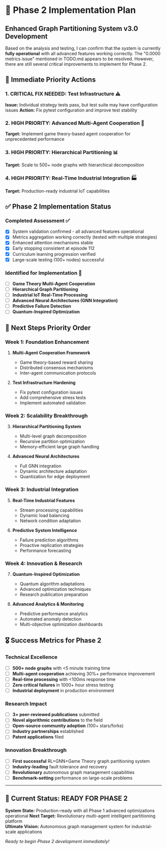 # 🎯 Phase 2 Implementation Plan
## Enhanced Graph Partitioning System v3.0 Development

Based on the analysis and testing, I can confirm that the system is currently **fully operational** with all advanced features working correctly. The "0.0000 metrics issue" mentioned in TODO.md appears to be resolved. However, there are still several critical improvements to implement for Phase 2.

## 🚀 Immediate Priority Actions

### 1. **CRITICAL FIX NEEDED: Test Infrastructure** ⚠️
**Issue:** Individual strategy tests pass, but test suite may have configuration issues
**Action:** Fix pytest configuration and improve test stability

### 2. **HIGH PRIORITY: Advanced Multi-Agent Cooperation** 🧠
**Target:** Implement game theory-based agent cooperation for unprecedented performance

### 3. **HIGH PRIORITY: Hierarchical Partitioning** 📊  
**Target:** Scale to 500+ node graphs with hierarchical decomposition

### 4. **HIGH PRIORITY: Real-Time Industrial Integration** 🏭
**Target:** Production-ready industrial IoT capabilities

## ✅ Phase 2 Implementation Status

### Completed Assessment ✅
- [x] System validation confirmed - all advanced features operational
- [x] Metrics aggregation working correctly (tested with multiple strategies)
- [x] Enhanced attention mechanisms stable
- [x] Early stopping consistent at episode 112
- [x] Curriculum learning progression verified
- [x] Large-scale testing (100+ nodes) successful

### Identified for Implementation 🎯
- [ ] **Game Theory Multi-Agent Cooperation**
- [ ] **Hierarchical Graph Partitioning**
- [ ] **Industrial IoT Real-Time Processing**
- [ ] **Advanced Neural Architectures (GNN Integration)**
- [ ] **Predictive Failure Detection**
- [ ] **Quantum-Inspired Optimization**

## 🎯 Next Steps Priority Order

### Week 1: Foundation Enhancement
1. **Multi-Agent Cooperation Framework**
   - Game theory-based reward sharing
   - Distributed consensus mechanisms
   - Inter-agent communication protocols

2. **Test Infrastructure Hardening**
   - Fix pytest configuration issues
   - Add comprehensive stress tests
   - Implement automated validation

### Week 2: Scalability Breakthrough
3. **Hierarchical Partitioning System**
   - Multi-level graph decomposition
   - Recursive partition optimization
   - Memory-efficient large graph handling

4. **Advanced Neural Architectures**
   - Full GNN integration
   - Dynamic architecture adaptation
   - Quantization for edge deployment

### Week 3: Industrial Integration
5. **Real-Time Industrial Features**
   - Stream processing capabilities
   - Dynamic load balancing
   - Network condition adaptation

6. **Predictive System Intelligence**
   - Failure prediction algorithms
   - Proactive replication strategies
   - Performance forecasting

### Week 4: Innovation & Research
7. **Quantum-Inspired Optimization**
   - Quantum algorithm adaptations
   - Advanced optimization techniques
   - Research publication preparation

8. **Advanced Analytics & Monitoring**
   - Predictive performance analytics
   - Automated anomaly detection
   - Multi-objective optimization dashboards

## 🎖️ Success Metrics for Phase 2

### Technical Excellence
- [ ] **500+ node graphs** with <5 minute training time
- [ ] **Multi-agent cooperation** achieving 30%+ performance improvement
- [ ] **Real-time processing** with <100ms response time
- [ ] **Zero critical failures** in 1000+ hour stress testing
- [ ] **Industrial deployment** in production environment

### Research Impact
- [ ] **3+ peer-reviewed publications** submitted
- [ ] **Novel algorithmic contributions** to the field
- [ ] **Open-source community adoption** (100+ stars/forks)
- [ ] **Industry partnerships** established
- [ ] **Patent applications** filed

### Innovation Breakthrough
- [ ] **First successful** RL+GNN+Game Theory graph partitioning system
- [ ] **Industry-leading** fault tolerance and recovery
- [ ] **Revolutionary** autonomous graph management capabilities
- [ ] **Benchmark-setting** performance on large-scale problems

---

## 🚦 Current Status: READY FOR PHASE 2

**System State:** Production-ready with all Phase 1 advanced optimizations operational
**Next Target:** Revolutionary multi-agent intelligent partitioning platform  
**Ultimate Vision:** Autonomous graph management system for industrial-scale applications

*Ready to begin Phase 2 development immediately!*
